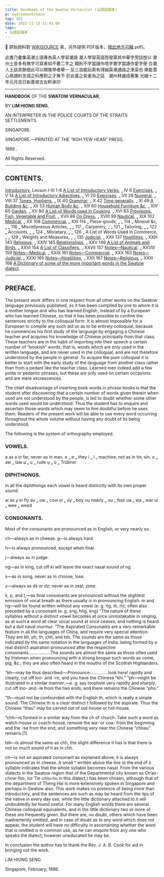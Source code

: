 ```yaml
---
title: Handbook of the Swatow Vernacular (汕頭話讀本)
p: swatowbook/main
top: 101
date: 2022-11-15 21:43:00
tags: 
- 汕頭話讀本
---
```


📌 原始資料對 [WIKISOURCE](https://en.wikisource.org/wiki/Handbook_of_the_Swatow_Vernacular) 來，另外提供 PDF版本，[按此地方可睇](/pdf/Handbook_of_the_Swatow_Vernacular.pdf).pdf)。


此書乃彙集英潮土語專為英人學習潮語
潮人學習英語而發第其中華字旁註按以
潮州土音多有無字可寫者如不要二字之
類則不字當讀作唔字要字當讀作愛字便
合潮人土談其餘倣此可以類推學者舉一
反三自能玩索有得誠英潮通語之津梁也
果能潜心熟讀則言語之科應對之才無不
於此基之矣爰為之誌　潮州林雄成著集
光緒十二年元月吉日新嘉坡古友軒承印

<!--more-->
------

**HANDBOOK** OF THE **SWATOW VERNACULAR**,

BY **LIM HIONG SENG**,

AN INTERPRETER IN THE POLICE COURTS OF THE STRAITS SETTLEMENTS.

SINGAPORE.

SINGAPORE.—PRINTED AT THE “KOH YEW HEAN” PRESS.

1886 .

All Rights Reserved.

------

## CONTENTS.

[Introductory](/swatowbook/introductory),	Lesson I-III	1-6
[A List of Introductory Verbs](/swatowbook/a-list-of-introductory-verbs),	„ IV	6
[Exercises](/swatowbook/excersise-v),	„ V	14
[A List of Introductory Adjectives](/swatowbook/a-list-of-introductory-adjectives),	„ VI	20
[Exercises](/swatowbook/excersise-vii),	„ VII	26
[Numeral](/swatowbook/numeral),	„ VIII	37
[Tones, Hyphens](/swatowbook/tones-hyphens),	„ IX	40
[Grammar](/swatowbook/grammar),	„ X	42
[Time generally](/swatowbook/time-generally),	„ XI	49
[A Building &c](/swatowbook/a-building),	„ XII	53
[Human Body &c](/swatowbook/human-body),	„ XIII	60
[Household Furniture &c](/swatowbook/household-furniture),	„ XIV	65
[Garden](/swatowbook/garden),	„ XV	80
[A List of Words used in Cooking](/swatowbook/a-list-of-words-used-in-cooking),	„ XVI	83
[Provisions, Fish, Vegetable and Fruit](/swatowbook/provisions-fish-vegetables-and-fruit),	„ XVII	86
[On Dress](/swatowbook/on-dress),	„ XVIII	99
[Nautical](/swatowbook/nautical),	„ XIX	102
[Medical](/swatowbook/medical),	„ XX	108
[Commercial](/swatowbook/commercial),	„ XXI	114
„ Piece-goods,	„ „	114
„ Mineral &c,	„ „	116
„ Miscellaneous Articles,	„ „	117
„ Carpentry,	„ „	121
„ Tailoring,	„ „	122
„ Accounts,	„ „	124
„ Monetary,	„ „	126
„ A List of Words Used in Commerce,	„ „	129
„ Weights and Measures,	„ „	135
[Judicial](/swatowbook/judicial),	„ XXII	137
[Hostilities](/swatowbook/hostilities),	„ XXIII	143
[Religious](/swatowbook/religious),	„ XXIV	145
[Relationships](/swatowbook/relationships),	„ XXV	146
[A List of Animals and Birds](/swatowbook/a-list-of-animals-and-birds),	„ XXVI	154
[A List of Classifiers](/swatowbook/a-list-of-classifiers),	„ XXVII	157
[Notes—Nautical](/swatowbook/notes-nautical),	„ XXVIII	159
[Notes—Medical](/swatowbook/notes-medical),	„ XXIX	161
[Notes—Commercial](/swatowbook/notes-commercial),	„ XXX	163
[Notes—Judicial](/swatowbook/notes-judicial),	„ XXXI	165
[Notes—Hostilities](/swatowbook/notes-hostilities),	„ XXII	167
[Notes—Religious](/swatowbook/notes-religious),	„ XXIII	168
[A Dictionary of some of the more important words in the Swatow dialect](/swatowbook/a-dictionary-of-some-of-the-more-important-words-in-the-swatow-dialect).

------

## PREFACE.

The present work differs in one respect from all other works on the Swatow language previously published, as it has been compiled by one to whom it is a mother tongue and who has learned English, instead of by a European who has learned Chinese, so that it has been possible to confine the sentences strictly to the colloquial form. It is almost impossible for a European to compile any such aid so as to be entirely colloquial, because he commences his first study of the language by engaging a Chinese teacher and acquires his knowledge of Chinese principally from that class. These teachers are in the habit of importing into their speech a certain number of “bookish” words, that is, words which are only used in the written language, and are never used in the colloquial, and are not therefore understood by the people in general. To acquire the pure colloquial it is better to start with the early study of the language from another class rather than from a pedant like the teacher class. Learned men indeed add a few polite or pedantic phrases, but these are only used on certain occasions and are mere excrescences.

The chief disadvantage of inserting book words in phrase books is that the student after discovering that a certain number of words given therein when used are not understood by the people, is led to doubt whether some other words used would be understood. Thus the student has to enquire and ascertain those words which may seem to him doubtful before he uses them. Readers of the present work will be able to use every word occurring throughout the whole volume without having any doubt of its being understood.

The following is the system of orthography employed.

### VOWELS.

a	as	a	in	far, never as in man.
e	„	e	„	they
i	„	i	„	machine, not as in tin, sin.
o	„	aw	„	law
u	„	u	„	rude
ṳ	„	ü	„	Trübner

### DIPHTHONGS.

In all the diphthongs each vowel is heard distinctly with its own proper sound.

ai	as	y	in	fly
au	„	ow	„	cow
oi	„	oy	„	boy
ou nearly	„	ou	„	four
ua	„	wa	„	war
ui	„	wee	„	weed

### CONSONANTS.

Most of the consonants are pronounced as in English, or very nearly so.

ch—always as in cheese.
g—is always hard.

h—is always pronounced, except when final.

j—always as in judge.

ng—as in king, cut off ki will leave the exact nasal sound of ng.

s—as in song, never as in choose, lose.

z—always as ds or dz; never as in zeal, zone.

k, p, and t,—as final consonants are pronounced without the slightest emission of vocal breath as there usually is in pronouncing English.
m and ng—will be found written without any vowel (e. g. n̂g, m̄, ḿ); often also preceded by a consonant (e. g. sng, hñg, kng) “The nature of these syllables without a distinct vowel becomes at once unmistakable in singing, as at such a word all clear vocal sound at once ceases, and nothing is heard but a dull nasal murmur.
“The Aspirated Consonants are a very remarkable feature in all the languages of China, and require very special attention. They are kh, ph, th, chh, and tsh. The sounds are the same as those indicated by the same notation in the languages of India, being formed by a real distinct aspiration pronounced after the respective consonants………………The sounds are almost the same as those often used by Irishmen when pronouncing with a strong brogue such words as come, pig, &c.; they are also often heard in the mouths of the Scottish Highlanders.

“kh—may be thus described:—Pronounce……………look here! rapidly and clearly, cut off loo- and -re, and you have the Chinese “khi.”
“ph—might be illustrated in a similar manner;—e. g. say loophole very rapidly and sharply, cut off loo- and -le from the two ends, and there remains the Chinese “pho.”

“th—must not be confounded with the English th, which is really a simple sound. The Chinese th is a clear distinct t followed by the aspirate. Thus the Chinese “thau” may be carved out of out-house or hot-house.

“chh—is formed in a similar way from the ch of church. Take such a word as watch-house or coach-house, remove the wa- or coa- from the beginning and the -se from the end, and something very near the Chinese “chhau” remains.[1]

tsh—is almost the same as chh, the slight difference it has is that there is not so much sound of h as in chh.

ch—is not an aspirated consonant as explained above, it is always pronounced as in cheese.
A small ⁿ written above the line at the end of a syllable indicates that the whole syllable becomes nasal.
From the various dialects in the Swatow region that of the Departmental city known as Ch’ao-chow-foo, (or Tie-chiu-hu in this dialect,) has been chosen, although that of the department of Theng Hai is more extensively spoken in Singapore and perhaps in Swatow also. This work makes no pretence of being more than introductory, and the sentences are such as may be heard from the lips of the native in every day use, while the little dictionary attached to it will undoubtedly be found useful. For many English words there are several Chinese colloquial equivalents, and in the little dictionary two or more of these are frequently given. But there are, no doubt, others which have been inadvertently omitted, and in case of doubt as to any word which does not appear, the student will have no difficulty in ascertaining whether the word that is omitted is in common use, as he can enquire from any one who speaks the dialect, however uneducated he may be.

In conclusion the author has to thank the Rev. J. A. B. Cook for aid in bringing out the work.


LIM HIONG SENG.

Singapore, February, 1886.
